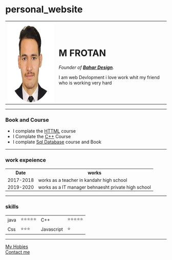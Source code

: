 # personal_website

<!DOCTYPE html>
<html lang="en" dir="ltr">

<head>
  <meta charset="utf-8">
</head>

<body>
  <table cellspace="20">
    <tr>
      <td> <img src="Images/20220122_200157-modified.png" alt="FROTAN profile picture" width="250" height="250"></td>
      <td>
        <h1>M FROTAN</h1>
        <p><em> Founder of <strong> <a href="www.Bahar_deaign.com">Bahar Design</a></strong>.</em></p>
        <p>I am web Devlopment i love work whit my friend who is working very hard</p>
      </td>
    </tr>

  </table>

  <hr>
  <h3>Book and Course</h3>
  <ul>
    <li>I complate the <a href="www.html.com">HTTML</a> course </li>
    <li>I Complate the <a href="www.c++.com">C++</a> Course</li>
    <li>I complate <a href="www.Sql-Database.com">Sql Database</a> course and Book</li>
  </ul>
<hr>
  <h3>work expeience</h3>
  <table cellspacing="20">
    <tr>
      <th>Date</th>
      <th>works</th>
    </tr>
    <tr>
      <td>2017-2018</td>
      <td>works as a teacher in kandahr high school</td>
    </tr>
    <tr>
      <td>2019-2020</td>
      <td>works as a IT manager behnaesht private high school</td>
    </tr>
  </table>
  <hr>
  <h3>skills</h3>
  <table cellspacing="20">
    <tr>
      <td>java</td>
      <td>⭐⭐⭐⭐⭐</td>
      <td>C++</td>
      <td>⭐⭐⭐⭐⭐</td>
    </tr>
    <tr>
      <td>Css</td>
      <td>⭐⭐⭐</td>
      <td>Javascript</td>
      <td>⭐</td>
    </tr>
  </table>
  <hr>
  <a href="my hobies.html">My Hobies</a><br>
  <a href="Contact-me.html">Contact me</a>

</body>

</html>
